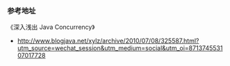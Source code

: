 ### 参考地址

《深入浅出 Java Concurrency》
- http://www.blogjava.net/xylz/archive/2010/07/08/325587.html?utm_source=wechat_session&utm_medium=social&utm_oi=871374553107017728
